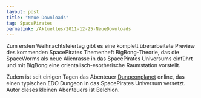 ```yaml
---
layout: post
title: "Neue Downloads"
tag: SpacePirates
permalink: /Aktuelles/2011-12-25-NeueDownloads
---
```


Zum ersten Weihnachtsfeiertag gibt es eine komplett überarbeitete Preview des kommenden SpacePirates Themenheft BigBong-Theorie, das die SpaceWorms als neue Alienrasse in das SpacePirates Universums einführt und mit BigBong eine orientalisch-esotherische Raumstation vorstellt.

Zudem ist seit einigen Tagen das Abenteuer [Dungeonplanet](https://spacepirates.jcgames.de/Abenteuer/Dungeonplanet/) online, das einen typischen EDO Dungeon in das SpacePirates Universum versetzt. Autor dieses kleinen Abenteuers ist Belchion.


